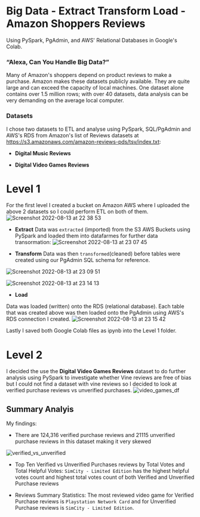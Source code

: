 # Big Data - Extract Transform Load - Amazon Shoppers Reviews
Using PySpark, PgAdmin, and AWS' Relational Databases in Google's Colab.

### “Alexa, Can You Handle Big Data?”
Many of Amazon's shoppers depend on product reviews to make a purchase. Amazon makes these datasets publicly available. They are quite large and can exceed the capacity of local machines. One dataset alone contains over 1.5 million rows; with over 40 datasets, data analysis can be very demanding on the average local computer.


### Datasets
I chose two datasets to ETL and analyse using PySpark, SQL/PgAdmin and AWS's RDS from Amazon's list of Reviews datasets at https://s3.amazonaws.com/amazon-reviews-pds/tsv/index.txt:
* **Digital Music Reviews**

* **Digital Video Games Reviews**


# Level 1
For the first level I created a bucket on Amazon AWS where I uploaded the above 2 datasets so I could perform ETL on both of them.
![Screenshot 2022-08-13 at 22 38 53](https://user-images.githubusercontent.com/67019030/184511613-6e223f25-6acd-43d7-b201-17d099ac17d1.png)

* **Extract**
Data was `extracted` (imported) from the S3 AWS Buckets using PySpark and loaded them into datafarmes for further data transormation:
![Screenshot 2022-08-13 at 23 07 45](https://user-images.githubusercontent.com/67019030/184512195-b004e600-6ed2-4d83-9d40-dd0a9cd53fa2.png)

* **Transform**
Data was then `transformed`(cleaned) before tables were created using our PgAdmin SQL schema for reference.

![Screenshot 2022-08-13 at 23 09 51](https://user-images.githubusercontent.com/67019030/184512404-c44d0716-0b16-4095-9fc1-02d0b6e1a6da.png)

![Screenshot 2022-08-13 at 23 14 13](https://user-images.githubusercontent.com/67019030/184513574-faa11fe8-4f8a-417c-ae0b-25d03d106a0a.png)


* **Load**

Data was loaded (written) onto the RDS (relational database). Each table that was created above was then loaded onto the PgAdmin using AWS's RDS connection I created.
![Screenshot 2022-08-13 at 23 15 42](https://user-images.githubusercontent.com/67019030/184513964-536d61f7-a867-43e3-8cc2-fa6971bfcc88.png)

Lastly I saved both Google Colab files as ipynb into the Level 1 folder.


# Level 2
I decided the use the **Digital Video Games Reviews** dataset to do further analysis using PySpark to investigate whether Vine reviews are free of bias but I could not find a dataset with vine reviews so I decided to look at verified purchase reviews vs unverified purchases.
![video_games_df](https://user-images.githubusercontent.com/67019030/184520044-6a5db4ed-5023-4617-8fd6-441e26f14df6.png)

## Summary Analyis

My findings:

* There are 124,316 verified purchase reviews and 21115 unverified purchase reviews in this dataset making it very skewed

![verified_vs_unverified](https://user-images.githubusercontent.com/67019030/184521933-ecb0f238-ae1a-4d0c-8b39-422adcfa77c1.png)


* Top Ten Verified vs Unverified Purchases reviews by Total Votes and Total Helpful Votes:
 `SimCity - Limited Edition` has the highest helpful votes count and highest total votes count of both Verified and Unverified Purchase reviews




* Reviews Summary Statistics:
The most reviewed video game for Verified Purchase reviews is `Playstation Network Card` and for Unverified Purchase reviews is  `SimCity - Limited Edition`.

